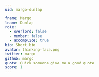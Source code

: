 ```yaml
---
uid: margo-dunlap

fname: Margo
lname: Dunlap
role:
  - overlord: false
  - member: false
  - accomplice: true
bio: Short bio
avatar: thinking-face.png
twitter: margo
github: margo
quote: Quick someone give me a good quote
score: 1
---
```

